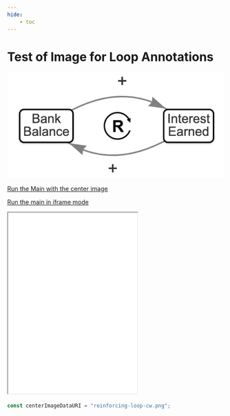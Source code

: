 ```yaml
---
hide:
    - toc
---
```

# Test of Image for Loop Annotations

![](./image-for-loop-annotation.png)

[Run the Main with the center image](./main.html)

[Run the main in iframe mode](./main-iframe.html)

<iframe src="main-iframe.html" height="420px" scrolling="no"></iframe>


```js
const centerImageDataURI = "reinforcing-loop-cw.png";
```